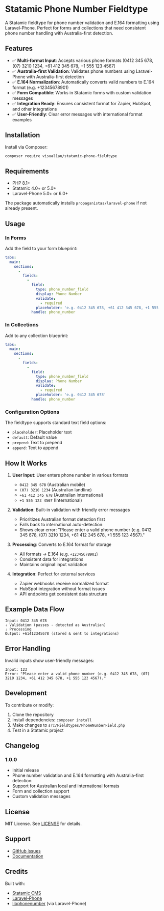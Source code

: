 # Statamic Phone Number Fieldtype

A Statamic fieldtype for phone number validation and E.164 formatting using Laravel-Phone. Perfect for forms and collections that need consistent phone number handling with Australia-first detection.

## Features

- ✅ **Multi-format Input**: Accepts various phone formats (0412 345 678, (07) 3210 1234, +61 412 345 678, +1 555 123 4567)
- ✅ **Australia-first Validation**: Validates phone numbers using Laravel-Phone with Australia-first detection
- ✅ **E.164 Normalization**: Automatically converts valid numbers to E.164 format (e.g. +12345678901)
- ✅ **Form Compatible**: Works in Statamic forms with custom validation messages
- ✅ **Integration Ready**: Ensures consistent format for Zapier, HubSpot, and other integrations
- ✅ **User-Friendly**: Clear error messages with international format examples

## Installation

Install via Composer:

```bash
composer require visual1au/statamic-phone-fieldtype
```

## Requirements

- PHP 8.1+
- Statamic 4.0+ or 5.0+
- Laravel-Phone 5.0+ or 6.0+

The package automatically installs `propaganistas/laravel-phone` if not already present.

## Usage

### In Forms

Add the field to your form blueprint:

```yaml
tabs:
  main:
    sections:
      -
        fields:
          -
            field:
              type: phone_number_field
              display: Phone Number
              validate:
                - required
              placeholder: 'e.g. 0412 345 678, +61 412 345 678, +1 555 123 4567'
            handle: phone_number
```

### In Collections

Add to any collection blueprint:

```yaml
tabs:
  main:
    sections:
      -
        fields:
          -
            field:
              type: phone_number_field
              display: Phone Number
              validate:
                - required
              placeholder: 'e.g. 0412 345 678'
            handle: phone_number
```

### Configuration Options

The fieldtype supports standard text field options:

- `placeholder`: Placeholder text
- `default`: Default value
- `prepend`: Text to prepend
- `append`: Text to append

## How It Works

1. **User Input**: User enters phone number in various formats
   - `0412 345 678` (Australian mobile)
   - `(07) 3210 1234` (Australian landline)
   - `+61 412 345 678` (Australian international)
   - `+1 555 123 4567` (International)

2. **Validation**: Built-in validation with friendly error messages
   - Prioritizes Australian format detection first
   - Falls back to international auto-detection
   - Shows clear error: "Please enter a valid phone number (e.g. 0412 345 678, (07) 3210 1234, +61 412 345 678, +1 555 123 4567)."

3. **Processing**: Converts to E.164 format for storage
   - All formats → E.164 (e.g. `+12345678901`)
   - Consistent data for integrations
   - Maintains original input validation

4. **Integration**: Perfect for external services
   - Zapier webhooks receive normalized format
   - HubSpot integration without format issues
   - API endpoints get consistent data structure

## Example Data Flow

```
Input: 0412 345 678
↓ Validation (passes - detected as Australian)
↓ Processing
Output: +61412345678 (stored & sent to integrations)
```

## Error Handling

Invalid inputs show user-friendly messages:

```
Input: 123
Error: "Please enter a valid phone number (e.g. 0412 345 678, (07) 3210 1234, +61 412 345 678, +1 555 123 4567)."
```

## Development

To contribute or modify:

1. Clone the repository
2. Install dependencies: `composer install`
3. Make changes to `src/Fieldtypes/PhoneNumberField.php`
4. Test in a Statamic project

## Changelog

### 1.0.0
- Initial release
- Phone number validation and E.164 formatting with Australia-first detection
- Support for Australian local and international formats
- Form and collection support
- Custom validation messages

## License

MIT License. See [LICENSE](LICENSE) for details.

## Support

- [GitHub Issues](https://github.com/visual1au/statamic-phone-fieldtype/issues)
- [Documentation](https://github.com/visual1au/statamic-phone-fieldtype)

## Credits

Built with:
- [Statamic CMS](https://statamic.com)
- [Laravel-Phone](https://github.com/Propaganistas/Laravel-Phone)
- [libphonenumber](https://github.com/google/libphonenumber) (via Laravel-Phone)
